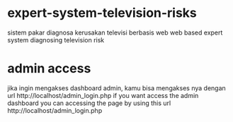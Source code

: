 # expert-system-television-risks
sistem pakar diagnosa kerusakan televisi berbasis web
web based expert system diagnosing television risk

# admin access
jika ingin mengakses dashboard admin, kamu bisa mengakses nya dengan url http://localhost/admin_login.php
if you want access the admin dashboard you can accessing the page by using this url http://localhost/admin_login.php